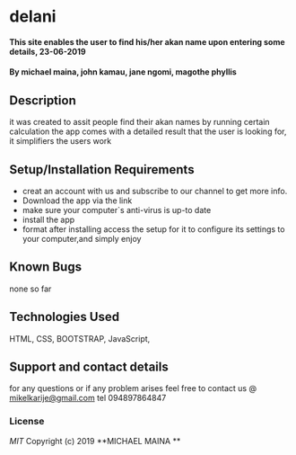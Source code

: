 # delani
#### This site enables the user to find his/her akan name upon entering some details, 23-06-2019
#### By **michael maina, john kamau, jane ngomi, magothe phyllis**
## Description
it was created to assit people find their akan names by running certain calculation the app comes with a detailed result that the user is looking for, it simplifiers the users work
## Setup/Installation Requirements
* creat an account with us and subscribe to our channel to get more info.
* Download the app via the link
* make sure your computer`s anti-virus is up-to date
* install the app
* format
after installing access the setup for it to configure its settings to your computer,and simply enjoy
## Known Bugs
none so far
## Technologies Used
HTML,
CSS,
BOOTSTRAP,
JavaScript,

## Support and contact details
for any questions or if any problem arises feel free to contact us @ mikelkarije@gmail.com
tel 094897864847
### License
*MIT*
Copyright (c) 2019 **MICHAEL MAINA **
  